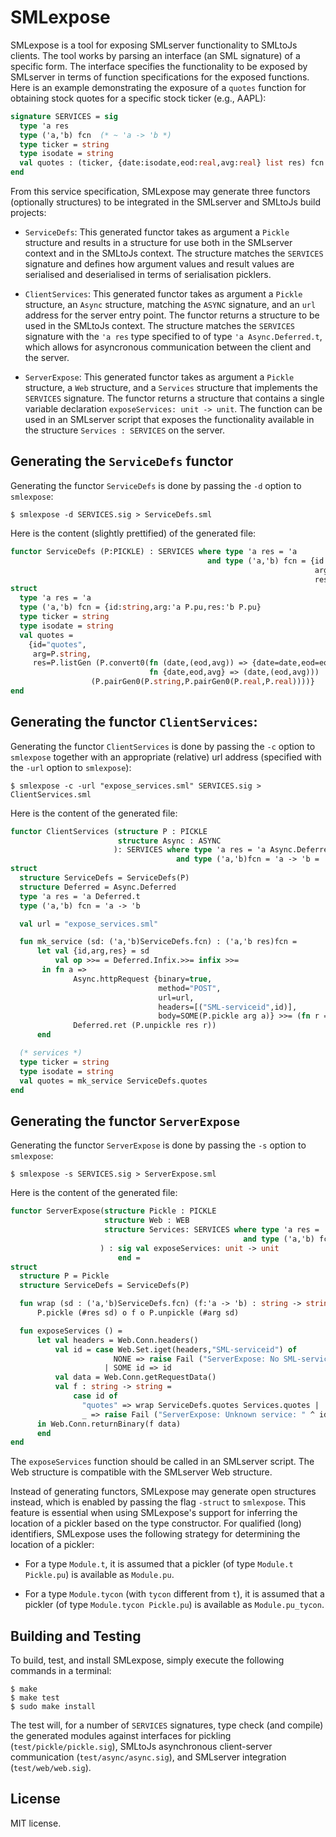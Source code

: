 # SMLexpose

SMLexpose is a tool for exposing SMLserver functionality to SMLtoJs
clients. The tool works by parsing an interface (an SML signature) of
a specific form. The interface specifies the functionality to be
exposed by SMLserver in terms of function specifications for the
exposed functions. Here is an example demonstrating the exposure of a
`quotes` function for obtaining stock quotes for a specific stock
ticker (e.g., AAPL):

````sml
signature SERVICES = sig
  type 'a res
  type ('a,'b) fcn  (* ~ 'a -> 'b *)
  type ticker = string
  type isodate = string
  val quotes : (ticker, {date:isodate,eod:real,avg:real} list res) fcn
end
````

From this service specification, SMLexpose may generate three functors
(optionally structures) to be integrated in the SMLserver and SMLtoJs
build projects:

- `ServiceDefs`: This generated functor takes as argument a `Pickle`
  structure and results in a structure for use both in the SMLserver
  context and in the SMLtoJs context. The structure matches the
  `SERVICES` signature and defines how argument values and result
  values are serialised and deserialised in terms of serialisation
  picklers.

- `ClientServices`: This generated functor takes as argument a
  `Pickle` structure, an `Async` structure, matching the `ASYNC`
  signature, and an `url` address for the server entry point. The
  functor returns a structure to be used in the SMLtoJs context. The
  structure matches the `SERVICES` signature with the `'a res` type
  specified to of type `'a Async.Deferred.t`, which allows for
  asyncronous communication between the client and the server.

- `ServerExpose`: This generated functor takes as argument a `Pickle`
  structure, a `Web` structure, and a `Services` structure that
  implements the `SERVICES` signature. The functor returns a structure
  that contains a single variable declaration `exposeServices: unit ->
  unit`.  The function can be used in an SMLserver script that exposes
  the functionality available in the structure `Services : SERVICES`
  on the server.

## Generating the `ServiceDefs` functor

Generating the functor `ServiceDefs` is done by passing the `-d` option to `smlexpose`:

````
$ smlexpose -d SERVICES.sig > ServiceDefs.sml
````

Here is the content (slightly prettified) of the generated file:

````sml
functor ServiceDefs (P:PICKLE) : SERVICES where type 'a res = 'a
                                            and type ('a,'b) fcn = {id:string,
                                                                    arg:'a P.pu,
                                                                    res:'b P.pu} =
struct
  type 'a res = 'a
  type ('a,'b) fcn = {id:string,arg:'a P.pu,res:'b P.pu}
  type ticker = string
  type isodate = string
  val quotes =
    {id="quotes",
     arg=P.string,
     res=P.listGen (P.convert0(fn (date,(eod,avg)) => {date=date,eod=eod,avg=avg},
                               fn {date,eod,avg} => (date,(eod,avg)))
			      (P.pairGen0(P.string,P.pairGen0(P.real,P.real))))}
end
````

## Generating the functor `ClientServices`:

Generating the functor `ClientServices` is done by passing the `-c`
option to `smlexpose` together with an appropriate (relative) url
address (specified with the `-url` option to `smlexpose`):

````
$ smlexpose -c -url "expose_services.sml" SERVICES.sig > ClientServices.sml
````

Here is the content of the generated file:

````sml
functor ClientServices (structure P : PICKLE
                        structure Async : ASYNC
                       ): SERVICES where type 'a res = 'a Async.Deferred.t
                                     and type ('a,'b)fcn = 'a -> 'b =
struct
  structure ServiceDefs = ServiceDefs(P)
  structure Deferred = Async.Deferred
  type 'a res = 'a Deferred.t
  type ('a,'b) fcn = 'a -> 'b

  val url = "expose_services.sml"

  fun mk_service (sd: ('a,'b)ServiceDefs.fcn) : ('a,'b res)fcn =
      let val {id,arg,res} = sd
          val op >>= = Deferred.Infix.>>= infix >>=
       in fn a =>
              Async.httpRequest {binary=true,
                                 method="POST",
                                 url=url,
                                 headers=[("SML-serviceid",id)],
                                 body=SOME(P.pickle arg a)} >>= (fn r =>
              Deferred.ret (P.unpickle res r))
      end

  (* services *)
  type ticker = string
  type isodate = string
  val quotes = mk_service ServiceDefs.quotes
end
````

## Generating the functor `ServerExpose`

Generating the functor `ServerExpose` is done by passing the `-s` option to `smlexpose`:

````
$ smlexpose -s SERVICES.sig > ServerExpose.sml
````

Here is the content of the generated file:

````sml
functor ServerExpose(structure Pickle : PICKLE
                     structure Web : WEB
                     structure Services: SERVICES where type 'a res = 'a
                                                    and type ('a,'b) fcn = 'a -> 'b
                    ) : sig val exposeServices: unit -> unit
                        end =
struct
  structure P = Pickle
  structure ServiceDefs = ServiceDefs(P)

  fun wrap (sd : ('a,'b)ServiceDefs.fcn) (f:'a -> 'b) : string -> string =
      P.pickle (#res sd) o f o P.unpickle (#arg sd)

  fun exposeServices () =
      let val headers = Web.Conn.headers()
          val id = case Web.Set.iget(headers,"SML-serviceid") of
                       NONE => raise Fail ("ServerExpose: No SML-serviceid header set")
                     | SOME id => id
          val data = Web.Conn.getRequestData()
          val f : string -> string =
              case id of
                "quotes" => wrap ServiceDefs.quotes Services.quotes |
                _ => raise Fail ("ServerExpose: Unknown service: " ^ id)
      in Web.Conn.returnBinary(f data)
      end
end
````

The `exposeServices` function should be called in an SMLserver
script. The Web structure is compatible with the SMLserver Web
structure.

Instead of generating functors, SMLexpose may generate open structures
instead, which is enabled by passing the flag `-struct` to
`smlexpose`. This feature is essential when using SMLexpose's support
for inferring the location of a pickler based on the type
constructor. For qualified (long) identifiers, SMLexpose uses the
following strategy for determining the location of a pickler:

- For a type `Module.t`, it is assumed that a pickler (of type
  `Module.t Pickle.pu`) is available as `Module.pu`.

- For a type `Module.tycon` (with `tycon` different from `t`), it is
  assumed that a pickler (of type `Module.tycon Pickle.pu`) is
  available as `Module.pu_tycon`.

## Building and Testing

To build, test, and install SMLexpose, simply execute the following commands in
a terminal:

````
$ make
$ make test
$ sudo make install
````

The test will, for a number of `SERVICES` signatures, type check (and
compile) the generated modules against interfaces for pickling
(`test/pickle/pickle.sig`), SMLtoJs asynchronous client-server
communication (`test/async/async.sig`), and SMLserver integration
(`test/web/web.sig`).

## License

MIT license.